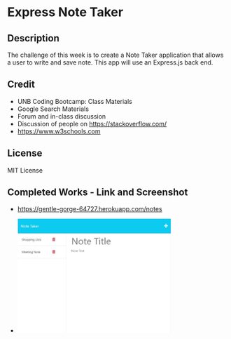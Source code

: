 # Express Note Taker

## Description
The challenge of this week is to create a Note Taker application that allows a user to write and save note. This app will use an Express.js back end.

## Credit
- UNB Coding Bootcamp: Class Materials 
- Google Search Materials
- Forum and in-class discussion 
- Discussion of people on https://stackoverflow.com/
- https://www.w3schools.com

## License
MIT License

## Completed Works - Link and Screenshot

- https://gentle-gorge-64727.herokuapp.com/notes

- <img src="./images/sample-webpage.jpg" width="350" alt="Screenshot of webpage">